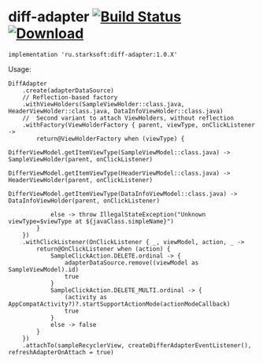 # diff-adapter [![Build Status](https://app.bitrise.io/app/6553aa44cdd9b3ff/status.svg?token=rYMW7z9wx6R-g8OBBVjYFA&branch=master)](https://app.bitrise.io/app/6553aa44cdd9b3ff) [![Download](https://api.bintray.com/packages/edwardstark/android-maven/diff-adapter/images/download.svg) ](https://bintray.com/edwardstark/android-maven/diff-adapter/_latestVersion)



```
implementation 'ru.starksoft:diff-adapter:1.0.X'
```

Usage:

```
DiffAdapter
    .create(adapterDataSource)
    // Reflection-based factory
    .withViewHolders(SampleViewHolder::class.java, HeaderViewHolder::class.java, DataInfoViewHolder::class.java)
    //	Second variant to attach ViewHolders, without reflection
    .withFactory(ViewHolderFactory { parent, viewType, onClickListener ->
        return@ViewHolderFactory when (viewType) {
            DifferViewModel.getItemViewType(SampleViewModel::class.java) -> SampleViewHolder(parent, onClickListener)
            DifferViewModel.getItemViewType(HeaderViewModel::class.java) -> HeaderViewHolder(parent, onClickListener)
            DifferViewModel.getItemViewType(DataInfoViewModel::class.java) -> DataInfoViewHolder(parent, onClickListener)

            else -> throw IllegalStateException("Unknown viewType=$viewType at ${javaClass.simpleName}")
        }
    })
    .withClickListener(OnClickListener { _, viewModel, action, _ ->
        return@OnClickListener when (action) {
            SampleClickAction.DELETE.ordinal -> {
                adapterDataSource.remove((viewModel as SampleViewModel).id)
                true
            }
            SampleClickAction.DELETE_MULTI.ordinal -> {
                (activity as AppCompatActivity?)?.startSupportActionMode(actionModeCallback)
                true
            }
            else -> false
        }
    })
    .attachTo(sampleRecyclerView, createDifferAdapterEventListener(), refreshAdapterOnAttach = true)
```

